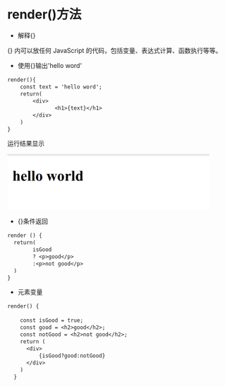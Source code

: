 # render()方法 
* 解释{} 

{} 内可以放任何 JavaScript 的代码，包括变量、表达式计算、函数执行等等。
* 使用{}输出'hello word'
```angularjs
render(){
    const text = 'hello word';
    return(
        <div>
               <h1>{text}</h1>
        </div>
    )
}
```
运行结果显示 

![](../images/hello_word.png)

* {}条件返回 
```angularjs
render () {
  return(
        isGood
        ? <p>good</p>
        :<p>not good</p>
  )
}
```
* 元素变量 

```angularjs
render() {
    
    const isGood = true;
    const good = <h2>good</h2>;
    const notGood = <h2>not good</h2>;
    return (
      <div>
          {isGood?good:notGood}
      </div>
    )
  }
```